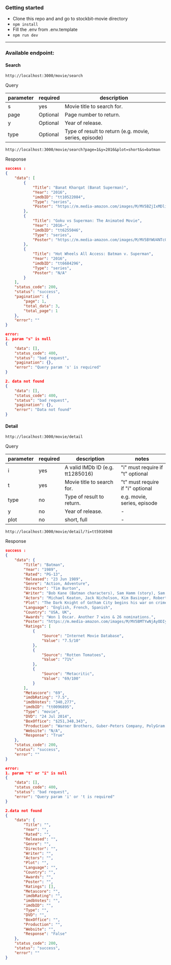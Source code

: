 ### Getting started
- Clone this repo and and go to stockbit-movie directory
- `npm install`
- Fill the .env from .env.template 
- `npm run dev`

----------

### Available endpoint:

#### Search


    http://localhost:3000/movie/search

Query

| **parameter** 	|       **required**      |  **description**   |
|---------------|--------------------|----------------------|
| s      	    | yes         	     |          Movie title to search for.  |
| page          | Optional         	 |          Page number to return.      |
| y             | Optional        	 |          Year of release.         	|
| type          | Optional           |         Type of result to return (e.g. movie, series, episode)       	|


``` http://localhost:3000/movie/search?page=1&y=2016&plot=short&s=batman ```

Response
```json
success :
{
    "data": [
        {
            "Title": "Banat Kharqat (Banat Superman)",
            "Year": "2016",
            "imdbID": "tt10522084",
            "Type": "series",
            "Poster": "https://m.media-amazon.com/images/M/MV5BZjIxMDliNmEtMTA0NS00MDAxLTgzNzgtYjc4YjI3YTFkZTAxXkEyXkFqcGdeQXVyMjQ1MDI1MzU@._V1_SX300.jpg"
        },
        {
            "Title": "Goku vs Superman: The Animated Movie",
            "Year": "2016–",
            "imdbID": "tt6255046",
            "Type": "series",
            "Poster": "https://m.media-amazon.com/images/M/MV5BYWU4NTc0MDctYzI0ZC00NjFhLWE4OGYtZGFkZDRhYmQ0OTA2L2ltYWdlL2ltYWdlXkEyXkFqcGdeQXVyNjgzMzYzMjA@._V1_SX300.jpg"
        },
        {
            "Title": "Hot Wheels All Access: Batman v. Superman",
            "Year": "2016",
            "imdbID": "tt6684296",
            "Type": "series",
            "Poster": "N/A"
        }
    ],
    "status_code": 200,
    "status": "success",
    "pagination": {
        "page": 1,
        "total_data": 3,
        "total_page": 1
    },
    "error": ""
}

error:
1. param "s" is null
{
    "data": [],
    "status_code": 400,
    "status": "bad request",
    "pagination": {},
    "error": "Query param 's' is required"
}

2. data not found
{
    "data": [],
    "status_code": 400,
    "status": "bad request",
    "pagination": {},
    "error": "Data not found"
}

```


#### Detail

    http://localhost:3000/movie/detail

Query

| **parameter** 	|       **required**      |  **description**  |  **notes**   |
|---------------|--------------------|----------------------|----------------------|
| i      	    | yes        	     |  A valid IMDb ID (e.g. tt1285016)| "i" must require if "t" optional |
| t      	    | yes        	     |   Movie title to search for.    	| "t" must require if "i" optional |
| type      	| no        	     |   Type of result to return.   	| e.g. movie, series, episode  |
| y      	    | no        	     |   Year of release.             	|-                             |
| plot      	| no        	     |   short, full                   	| -                            |

``` http://localhost:3000/movie/detail/?i=tt5916948 ```

Response
```json
success :
{
    "data": {
        "Title": "Batman",
        "Year": "1989",
        "Rated": "PG-13",
        "Released": "23 Jun 1989",
        "Genre": "Action, Adventure",
        "Director": "Tim Burton",
        "Writer": "Bob Kane (Batman characters), Sam Hamm (story), Sam Hamm (screenplay), Warren Skaaren (screenplay)",
        "Actors": "Michael Keaton, Jack Nicholson, Kim Basinger, Robert Wuhl",
        "Plot": "The Dark Knight of Gotham City begins his war on crime with his first major enemy being Jack Napier, a criminal who becomes the clownishly homicidal Joker.",
        "Language": "English, French, Spanish",
        "Country": "USA, UK",
        "Awards": "Won 1 Oscar. Another 7 wins & 26 nominations.",
        "Poster": "https://m.media-amazon.com/images/M/MV5BMTYwNjAyODIyMF5BMl5BanBnXkFtZTYwNDMwMDk2._V1_SX300.jpg",
        "Ratings": [
            {
                "Source": "Internet Movie Database",
                "Value": "7.5/10"
            },
            {
                "Source": "Rotten Tomatoes",
                "Value": "71%"
            },
            {
                "Source": "Metacritic",
                "Value": "69/100"
            }
        ],
        "Metascore": "69",
        "imdbRating": "7.5",
        "imdbVotes": "340,277",
        "imdbID": "tt0096895",
        "Type": "movie",
        "DVD": "24 Jul 2014",
        "BoxOffice": "$251,348,343",
        "Production": "Warner Brothers, Guber-Peters Company, PolyGram Filmed Entertainment",
        "Website": "N/A",
        "Response": "True"
    },
    "status_code": 200,
    "status": "success",
    "error": ""
}

error:
1. param "t" or "i" is null
{
    "data": [],
    "status_code": 400,
    "status": "bad request",
    "error": "Query param 'i' or 't is required"
}

2.data not found
{
    "data": {
        "Title": "",
        "Year": "",
        "Rated": "",
        "Released": "",
        "Genre": "",
        "Director": "",
        "Writer": "",
        "Actors": "",
        "Plot": "",
        "Language": "",
        "Country": "",
        "Awards": "",
        "Poster": "",
        "Ratings": [],
        "Metascore": "",
        "imdbRating": "",
        "imdbVotes": "",
        "imdbID": "",
        "Type": "",
        "DVD": "",
        "BoxOffice": "",
        "Production": "",
        "Website": "",
        "Response": "False"
    },
    "status_code": 200,
    "status": "success",
    "error": ""
}

```
